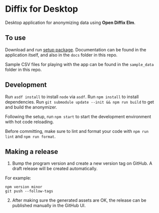 # Diffix for Desktop

Desktop application for anonymizing data using __Open Diffix Elm__.

## To use

Download and run [setup package](https://github.com/diffix/desktop/releases).
Documentation can be found in the application itself, and also in the `docs`
folder in this repo.

Sample CSV files for playing with the app can be found in the `sample_data`
folder in this repo.

## Development

Run `asdf install` to install `node` via `asdf`.
Run `npm install` to install dependencies.
Run `git submodule update --init && npm run build` to get and build the anonymizer.

Following the setup, run `npm start` to start the development environment with hot code reloading.

Before committing, make sure to lint and format your code with `npm run lint` and `npm run format`.

## Making a release

1. Bump the program version and create a new version tag on GitHub. A draft release will be created automatically.

For example:
```
npm version minor
git push --follow-tags
```

2. After making sure the generated assets are OK, the release can be published manually in the GitHub UI.
